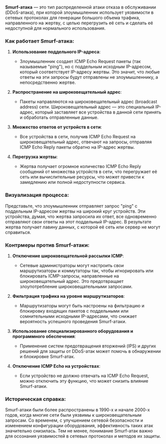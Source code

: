**Smurf-атака** — это тип распределенной атаки отказа в обслуживании (DDoS-атака), при которой злоумышленник использует уязвимости в сетевых протоколах для генерации большого объема трафика, направленного на жертву, с целью перегрузить её сеть и сделать её недоступной для нормального использования.

### Как работает Smurf-атака:

1. **Использование поддельного IP-адреса**:
   - Злоумышленник создает ICMP Echo Request пакеты (так называемые "ping"), но с поддельным исходным IP-адресом, который соответствует IP-адресу жертвы. Это значит, что любые ответы на эти запросы будут отправлены не злоумышленнику, а непосредственно жертве.

2. **Распространение на широковещательный адрес**:
   - Пакеты направляются на широковещательный адрес (broadcast address) сети. Широковещательный адрес — это специальный IP-адрес, который заставляет все устройства в данной сети принять и обработать отправленные данные.

3. **Множество ответов от устройств в сети**:
   - Все устройства в сети, получив ICMP Echo Request на широковещательный адрес, отвечают на запросы, отправляя ICMP Echo Reply пакеты обратно на IP-адрес жертвы.

4. **Перегрузка жертвы**:
   - Жертва получает огромное количество ICMP Echo Reply сообщений от множества устройств в сети, что перегружает её сеть или вычислительные ресурсы, что может привести к замедлению или полной недоступности сервиса.

### Визуализация процесса:

Представьте, что злоумышленник отправляет запрос "ping" с поддельным IP-адресом жертвы на широкий круг устройств. Эти устройства, думая, что жертва запросила их ответ, все одновременно отправляют свои ответы на этот поддельный IP-адрес. В результате жертва получает лавину данных, с которой её сеть или сервер не могут справиться.

### Контрмеры против Smurf-атаки:

1. **Отключение широковещательной рассылки ICMP**:
   - Сетевые администраторы могут настроить свои маршрутизаторы и коммутаторы так, чтобы игнорировать или блокировать ICMP-запросы, направленные на широковещательный адрес. Это предотвращает злоупотребление широковещательными запросами.

2. **Фильтрация трафика на уровне маршрутизаторов**:
   - Маршрутизаторы могут быть настроены на фильтрацию и блокировку входящих пакетов с поддельными или сомнительными исходными IP-адресами, что снижает вероятность успешного проведения Smurf-атаки.

3. **Использование специализированного оборудования и программного обеспечения**:
   - Применение систем предотвращения вторжений (IPS) и других решений для защиты от DDoS-атак может помочь в обнаружении и блокировке Smurf-атак.

4. **Отключение ICMP Echo на устройствах**:
   - Если устройство не должно отвечать на ICMP Echo Request, можно отключить эту функцию, что может снизить влияние Smurf-атаки.

### Историческая справка:

Smurf-атаки были более распространены в 1990-х и начале 2000-х годов, когда многие сети были уязвимы к широковещательным запросам. Со временем, с улучшением сетевой безопасности и изменением конфигурации оборудования, эффективность таких атак значительно снизилась. Тем не менее, понимание Smurf-атак важно для осознания уязвимостей в сетевых протоколах и методов их защиты.